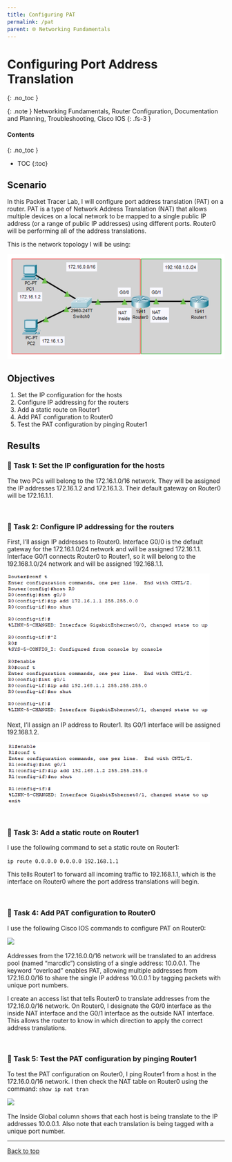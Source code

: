 ```yaml
---
title: Configuring PAT
permalink: /pat
parent: 🌐 Networking Fundamentals
---
```

# Configuring Port Address Translation
{: .no_toc }

{: .note }
Networking Fundamentals, Router Configuration, Documentation and Planning, Troubleshooting, Cisco IOS
{: .fs-3 }

#### Contents
{: .no_toc }
- TOC
{:toc}

## Scenario
In this Packet Tracer Lab, I will configure port address translation (PAT) on a router. PAT is a type of Network Address Translation (NAT) that allows multiple devices on a local network to be mapped to a single public IP address (or a range of public IP addresses) using different ports. Router0 will be performing all of the address translations.

This is the network topology I will be using:

![](/assets/images/101netplus/25_pat/topology.png)

## Objectives

1. Set the IP configuration for the hosts
2. Configure IP addressing for the routers
3. Add a static route on Router1
4. Add PAT configuration to Router0
5. Test the PAT configuration by pinging Router1

## Results
### 📄 Task 1: Set the IP configuration for the hosts

The two PCs will belong to the 172.16.1.0/16 network. They will be assigned the IP addresses 172.16.1.2 and 172.16.1.3. Their default gateway on Router0 will be 172.16.1.1.

<br>

### 📄 Task 2: Configure IP addressing for the routers

First, I’ll assign IP addresses to Router0. Interface G0/0 is the default gateway for the 172.16.1.0/24 network and will be assigned 172.16.1.1. Interface G0/1 connects Router0 to Router1, so it will belong to the 192.168.1.0/24 network and will be assigned 192.168.1.1.

![](/assets/images/101netplus/25_pat/R0_configure.png)

Next, I’ll assign an IP address to Router1. Its G0/1 interface will be assigned 192.168.1.2.

![](/assets/images/101netplus/25_pat/R1_configure.png)

<br>

### 📄 Task 3: Add a static route on Router1

I use the following command to set a static route on Router1:

```ip route 0.0.0.0 0.0.0.0 192.168.1.1```

This tells Router1 to forward all incoming traffic to 192.168.1.1, which is the interface on Router0 where the port address translations will begin.

<br>

### 📄 Task 4: Add PAT configuration to Router0

I use the following Cisco IOS commands to configure PAT on Router0:

![](/assets/images/101netplus/25_pat/R0_PAT_configuration.png)

Addresses from the 172.16.0.0/16 network will be translated to an address pool (named “marcdlc”) consisting of a single address: 10.0.0.1.  The keyword “overload” enables PAT, allowing multiple addresses from 172.16.0.0/16 to share the single IP address 10.0.0.1 by tagging packets with unique port numbers.

I create an access list that tells Router0 to translate addresses from the 172.16.0.0/16 network. On Router0, I designate the G0/0 interface as the inside NAT interface and the G0/1 interface as the outside NAT interface. This allows the router to know in which direction to apply the correct address translations.

<br>

### 📄 Task 5: Test the PAT configuration by pinging Router1

To test the PAT configuration on Router0, I ping Router1 from a host in the 172.16.0.0/16 network. I then check the NAT table on Router0 using the command: ```show ip nat tran```

![](/assets/images/101netplus/25_pat/showipnattran.png)

The Inside Global column shows that each host is being translate to the IP addresses 10.0.0.1. Also note that each translation is being tagged with a unique port number. 

---

<a href="#top" id="back-to-top">Back to top</a>